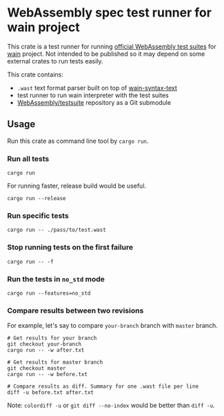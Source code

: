 WebAssembly spec test runner for wain project
=============================================

This crate is a test runner for running [official WebAssembly test suites][testsuite] for [wain][proj]
project. Not intended to be published so it may depend on some external crates to run tests easily.

This crate contains:

- `.wast` text format parser built on top of [wain-syntax-text](../wain-syntax-text)
- test runner to run wain interpreter with the test suites
- [WebAssembly/testsuite][testsuite] repository as a Git submodule

## Usage

Run this crate as command line tool by `cargo run`.

### Run all tests

```
cargo run
```

For running faster, release build would be useful.

```
cargo run --release
```

### Run specific tests

```
cargo run -- ./pass/to/test.wast
```

### Stop running tests on the first failure

```
cargo run -- -f
```

### Run the tests in `no_std` mode
```
cargo run --features=no_std
```

### Compare results between two revisions

For example, let's say to compare `your-branch` branch with `master` branch.

```
# Get results for your branch
git checkout your-branch
cargo run -- -w after.txt

# Get results for master branch
git checkout master
cargo run -- -w before.txt

# Compare results as diff. Summary for one .wast file per line
diff -u before.txt after.txt
```

Note: `colordiff -u` or `git diff --no-index` would be better than `diff -u`.

[proj]: https://github.com/rhysd/wain
[testsuite]: https://github.com/WebAssembly/testsuite
